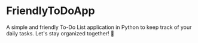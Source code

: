 # FriendlyToDoApp
A simple and friendly To-Do List application in Python to keep track of your daily tasks. Let's stay organized together! 🚀
